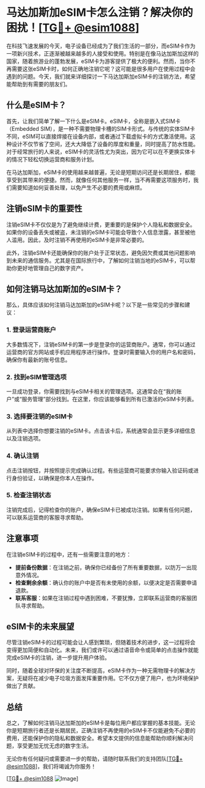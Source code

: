 # 马达加斯加eSIM卡怎么注销？解决你的困扰！[[TG💪+ @esim1088](https://t.me/s/esim1088)]

在科技飞速发展的今天，电子设备已经成为了我们生活的一部分，而eSIM卡作为一项新兴技术，正逐渐被越来越多的人接受和使用。特别是在像马达加斯加这样的国家，随着旅游业的蓬勃发展，eSIM卡为游客提供了极大的便利。然而，当你不再需要这张eSIM卡时，如何正确地注销它呢？这可能是很多用户在使用过程中会遇到的问题。今天，我们就来详细探讨一下马达加斯加eSIM卡的注销方法，希望能帮助到有需要的朋友们。

## 什么是eSIM卡？

首先，让我们简单了解一下什么是eSIM卡。eSIM卡，全称是嵌入式SIM卡（Embedded SIM），是一种不需要物理卡槽的SIM卡形式。与传统的实体SIM卡不同，eSIM可以直接焊接在设备内部，或者通过下载虚拟卡的方式激活使用。这种设计不仅节省了空间，还大大降低了设备的厚度和重量，同时提高了防水性能。对于经常旅行的人来说，eSIM卡的灵活性尤为突出，因为它可以在不更换实体卡的情况下轻松切换运营商和服务计划。

在马达加斯加，eSIM卡的使用越来越普遍，无论是短期访问还是长期居住，都能享受到其带来的便捷。然而，就像任何其他服务一样，当不再需要这项服务时，我们需要知道如何妥善处理，以免产生不必要的费用或麻烦。

## 注销eSIM卡的重要性

注销eSIM卡不仅仅是为了避免继续计费，更重要的是保护个人隐私和数据安全。如果你的设备丢失或被盗，未注销的eSIM卡可能会导致个人信息泄露，甚至被他人滥用。因此，及时注销不再使用的eSIM卡是非常必要的。

此外，注销eSIM卡还能确保你的账户处于正常状态，避免因欠费或其他问题影响到未来的通信服务。尤其是在国际旅行中，了解如何注销当地的eSIM卡，可以帮助你更好地管理自己的数字资产。

## 如何注销马达加斯加的eSIM卡？

那么，具体应该如何注销马达加斯加的eSIM卡呢？以下是一些常见的步骤和建议：

### 1. 登录运营商账户

大多数情况下，注销eSIM卡的第一步是登录你的运营商账户。通常，你可以通过运营商的官方网站或手机应用程序进行操作。登录时需要输入你的用户名和密码，确保你有最新的账号信息。

### 2. 找到eSIM管理选项

一旦成功登录，你需要找到与eSIM卡相关的管理选项。这通常会在“我的账户”或“服务管理”部分找到。在这里，你应该能够看到所有已激活的eSIM卡列表。

### 3. 选择要注销的eSIM卡

从列表中选择你想要注销的eSIM卡。点击该卡后，系统通常会显示更多详细信息以及注销选项。

### 4. 确认注销

点击注销按钮，并按照提示完成确认过程。有些运营商可能要求你输入验证码或进行身份验证，以确保是你本人在操作。

### 5. 检查注销状态

注销完成后，记得检查你的账户，确保eSIM卡已被成功注销。如果有任何问题，可以联系运营商的客服寻求帮助。

## 注意事项

在注销eSIM卡的过程中，还有一些需要注意的地方：

- **提前备份数据**：在注销之前，确保你已经备份了所有重要数据，以防万一出现意外情况。
- **检查剩余余额**：确认你的账户中是否有未使用的余额，以便决定是否需要申请退款。
- **联系客服**：如果在注销过程中遇到困难，不要犹豫，立即联系运营商的客服团队寻求帮助。

## eSIM卡的未来展望

尽管注销eSIM卡的过程可能会让人感到繁琐，但随着技术的进步，这一过程将会变得更加简便和自动化。未来，我们或许可以通过语音命令或简单的点击操作就能完成eSIM卡的注销，进一步提升用户体验。

同时，随着全球对环保的关注度不断提高，eSIM卡作为一种无需物理卡的解决方案，无疑将在减少电子垃圾方面发挥重要作用。它不仅方便了用户，也为环境保护做出了贡献。

## 总结

总之，了解如何注销马达加斯加的eSIM卡是每位用户都应掌握的基本技能。无论你是短期旅行者还是长期居民，正确注销不再使用的eSIM卡不仅能避免不必要的费用，还能保护你的隐私和数据安全。希望本文提供的信息能帮助你顺利解决问题，享受更加无忧无虑的数字生活。

无论你有任何疑问或需要进一步的帮助，请随时联系我们的支持团队[[TG💪+ @esim1088](https://t.me/s/esim1088)]，我们将竭诚为你服务！

[[TG💪+ @esim1088](https://t.me/s/esim1088) ![Image](https://i.postimg.cc/4NQfJmqS/Snipaste-2025-05-13-00-14-12.png)]